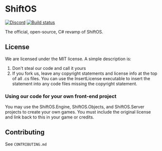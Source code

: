 # ShiftOS
[![Discord](https://discordapp.com/api/guilds/234414439330349056/widget.png?style=shield)](https://discord.gg/RJbcybn) 
[![Build status](https://ci.appveyor.com/api/projects/status/ktdv3nt6c3q88g2t?svg=true)](https://ci.appveyor.com/project/ComputeLinux/shiftos)

The official, open-source, C# revamp of ShiftOS.

## License

We are licensed under the MIT license. A simple description is:

1. Don't steal our code and call it yours
2. If you fork us, leave any copyright statements and license info at the top of all .cs files. You can use the InsertLicense executable to insert the statement into any code files missing the copyright statement.


### Using our code for your own front-end project

You may use the ShiftOS.Engine, ShiftOS.Objects, and ShiftOS.Server projects to create your own games. You must include the original license and link back to this in your game or credits.

## Contributing

See `CONTRIBUTING.md`
